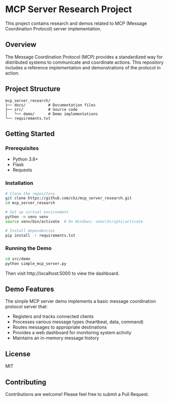 # MCP Server Research Project

This project contains research and demos related to MCP (Message Coordination Protocol) server implementation.

## Overview

The Message Coordination Protocol (MCP) provides a standardized way for distributed systems to communicate and coordinate actions. This repository includes a reference implementation and demonstrations of the protocol in action.

## Project Structure

```
mcp_server_research/
├── docs/          # Documentation files
├── src/           # Source code
│   └── demo/      # Demo implementations
└── requirements.txt
```

## Getting Started

### Prerequisites

- Python 3.8+
- Flask
- Requests

### Installation

```bash
# Clone the repository
git clone https://github.com/ckz/mcp_server_research.git
cd mcp_server_research

# Set up virtual environment
python -m venv venv
source venv/bin/activate  # On Windows: venv\Scripts\activate

# Install dependencies
pip install -r requirements.txt
```

### Running the Demo

```bash
cd src/demo
python simple_mcp_server.py
```

Then visit http://localhost:5000 to view the dashboard.

## Demo Features

The simple MCP server demo implements a basic message coordination protocol server that:

- Registers and tracks connected clients
- Processes various message types (heartbeat, data, command)
- Routes messages to appropriate destinations
- Provides a web dashboard for monitoring system activity
- Maintains an in-memory message history

## License

MIT

## Contributing

Contributions are welcome! Please feel free to submit a Pull Request.